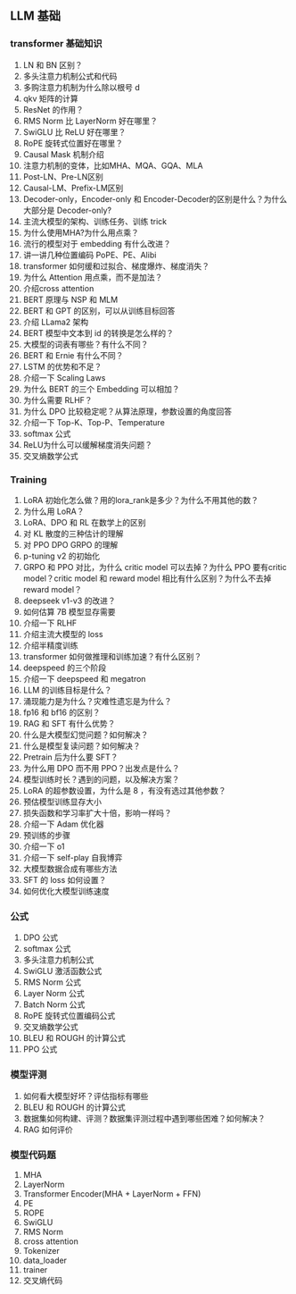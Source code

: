 ## LLM 基础
### transformer 基础知识
1. LN 和 BN 区别？
3. 多头注意力机制公式和代码
4. 多购注意力机制为什么除以根号 d
5. qkv 矩阵的计算
6. ResNet 的作用？
7. RMS Norm 比 LayerNorm 好在哪里？
8. SwiGLU 比 ReLU 好在哪里？
9. RoPE 旋转式位置好在哪里？
10. Causal Mask 机制介绍
11. 注意力机制的变体，比如MHA、MQA、GQA、MLA
12. Post-LN、Pre-LN区别
13. Causal-LM、Prefix-LM区别
14. Decoder-only，Encoder-only 和 Encoder-Decoder的区别是什么？为什么大部分是 Decoder-only?
15. 主流大模型的架构、训练任务、训练 trick
16. 为什么使用MHA?为什么用点乘？
17. 流行的模型对于 embedding 有什么改进？
18. 讲一讲几种位置编码 PoPE、PE、Alibi
19. transformer 如何缓和过拟合、梯度爆炸、梯度消失？
20. 为什么 Attention 用点乘，而不是加法？
21. 介绍cross attention
22. BERT 原理与 NSP 和  MLM
23. BERT 和 GPT 的区别，可以从训练目标回答
24. 介绍 LLama2 架构
25. BERT 模型中文本到 id 的转换是怎么样的？
26. 大模型的词表有哪些？有什么不同？
27. BERT 和 Ernie 有什么不同？
28. LSTM 的优势和不足？
29. 介绍一下 Scaling Laws
30. 为什么 BERT 的三个 Embedding 可以相加？
31. 为什么需要 RLHF？
32. 为什么 DPO 比较稳定呢？从算法原理，参数设置的角度回答
33. 介绍一下 Top-K、Top-P、Temperature
34. softmax 公式
35. ReLU为什么可以缓解梯度消失问题？
36. 交叉熵数学公式

### Training
1. LoRA 初始化怎么做？用的lora_rank是多少？为什么不用其他的数？
2. 为什么用 LoRA？
3. LoRA、DPO 和 RL 在数学上的区别
4. 对 KL 散度的三种估计的理解
5. 对 PPO DPO GRPO 的理解
6. p-tuning v2 的初始化
7. GRPO 和 PPO 对比，为什么 critic model 可以去掉？为什么 PPO 要有critic model？critic model 和 reward model 相比有什么区别？为什么不去掉 reward model？
8. deepseek v1-v3 的改进？
9. 如何估算 7B 模型显存需要
10. 介绍一下 RLHF
11. 介绍主流大模型的 loss
12. 介绍半精度训练
13. transformer 如何做推理和训练加速？有什么区别？
14. deepspeed 的三个阶段
15. 介绍一下 deepspeed 和 megatron
16. LLM 的训练目标是什么？
17. 涌现能力是为什么？灾难性遗忘是为什么？
18. fp16 和 bf16 的区别？
19. RAG 和 SFT 有什么优势？
20. 什么是大模型幻觉问题？如何解决？
21. 什么是模型复读问题？如何解决？
22. Pretrain 后为什么要 SFT？
23. 为什么用 DPO 而不用 PPO？出发点是什么？
24. 模型训练时长？遇到的问题，以及解决方案？
25. LoRA 的超参数设置，为什么是 8 ，有没有选过其他参数？
26. 预估模型训练显存大小
27. 损失函数和学习率扩大十倍，影响一样吗？
28. 介绍一下 Adam 优化器
29. 预训练的步骤
30. 介绍一下 o1
31. 介绍一下 self-play 自我博弈
32. 大模型数据合成有哪些方法
33. SFT 的 loss 如何设置？
34. 如何优化大模型训练速度

### 公式
1. DPO 公式
2. softmax 公式
3. 多头注意力机制公式
4. SwiGLU 激活函数公式
5. RMS Norm 公式
6. Layer Norm 公式
7. Batch Norm 公式
8. RoPE 旋转式位置编码公式
9. 交叉熵数学公式
10. BLEU 和 ROUGH 的计算公式
11. PPO 公式

### 模型评测
1. 如何看大模型好坏？评估指标有哪些
2. BLEU 和 ROUGH 的计算公式
3. 数据集如何构建、评测？数据集评测过程中遇到哪些困难？如何解决？
4. RAG 如何评价

### 模型代码题
1. MHA
2. LayerNorm
3. Transformer Encoder(MHA + LayerNorm + FFN)
4. PE
5. ROPE
6. SwiGLU
7. RMS Norm
8. cross attention
9. Tokenizer
10. data_loader
11. trainer
12. 交叉熵代码